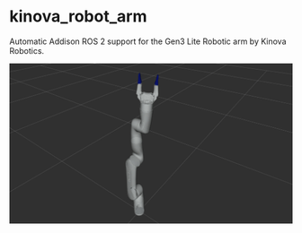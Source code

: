 # kinova_robot_arm #

Automatic Addison ROS 2 support for the Gen3 Lite Robotic arm by Kinova Robotics.

![gen3_lite_kinova](./kinova_robot_arm_description/urdf/gen3-lite-robot-urdf-xacro-rviz.jpg)

